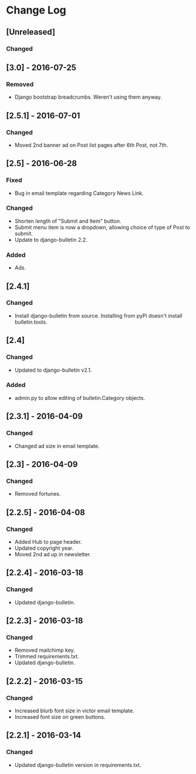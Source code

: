 # Change Log

## [Unreleased]
### Changed

## [3.0] - 2016-07-25
### Removed
- Django bootstrap breadcrumbs. Weren't using them anyway.

## [2.5.1] - 2016-07-01
### Changed
- Moved 2nd banner ad on Post list pages after 6th Post, not 7th.

## [2.5] - 2016-06-28
### Fixed
- Bug in email template regarding Category News Link.
### Changed
- Shorten length of "Submit and Item" button.
- Submit menu item is now a dropdown, allowing choice of type of Post to submit.
- Update to django-bulletin 2.2.
### Added
- Ads.

## [2.4.1]
### Changed
- Install django-bulletin from source. Installing from pyPi doesn't
  install bulletin.tools.

## [2.4]
### Changed
- Updated to django-bulletin v2.1.
### Added
- admin.py to allow editing of bulletin.Category objects.

## [2.3.1] - 2016-04-09
### Changed
- Changed ad size in email template.

## [2.3] - 2016-04-09
### Changed
- Removed fortunes.

## [2.2.5] - 2016-04-08
### Changed
- Added Hub to page header.
- Updated copyright year.
- Moved 2nd ad up in newsletter.

## [2.2.4] - 2016-03-18
### Changed
- Updated django-bulletin.

## [2.2.3] - 2016-03-18
### Changed
- Removed mailchimp key.
- Trimmed requirements.txt.
- Updated django-bulletin.

## [2.2.2] - 2016-03-15
### Changed
- Increased blurb font size in victor email template.
- Increased font size on green buttons.

## [2.2.1] - 2016-03-14
### Changed
- Updated django-bulletin version in requirements.txt.
